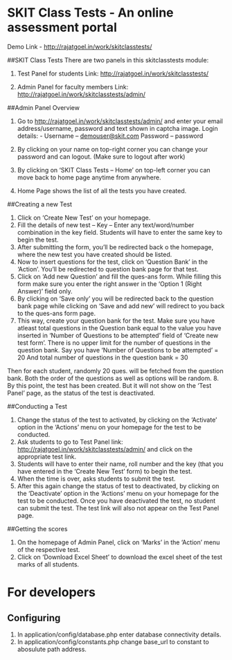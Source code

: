# SKIT Class Tests - An online assessment portal

Demo Link - http://rajatgoel.in/work/skitclasstests/

##SKIT Class Tests
There are two panels in this skitclasstests module:

1.	Test Panel for students 
Link: http://rajatgoel.in/work/skitclasstests/

2.	Admin Panel for faculty members
 Link: http://rajatgoel.in/work/skitclasstests/admin/

##Admin Panel Overview
1.	Go to http://rajatgoel.in/work/skitclasstests/admin/ and enter your email address/username, password and text shown in captcha image.
Login details: -  Username – demouser@skit.com
		    Password – password

2.	By clicking on your name on top-right corner you can change your password and can logout. (Make sure to logout after work)
3.	By clicking on ‘SKIT Class Tests – Home’ on top-left corner you can move back to home page anytime from anywhere.
4.	Home Page shows the list of all the tests you have created.

##Creating a new Test
1.	Click on ‘Create New Test’ on your homepage.
2.	Fill the details of new test – 
Key – Enter any text/word/number combination in the key field. Students will have to enter the same key to begin the test.
3.	After submitting the form, you’ll be redirected back o the homepage, where the new test you have created should be listed.
4.	Now to insert questions for the test, click on ‘Question Bank’ in the ‘Action’. You’ll be redirected to question bank page for that test.
5.	Click on ‘Add new Question’ and fill the ques-ans form.
While filling this form make sure you enter the right answer in the ‘Option 1 (Right Answer)’ field only. 
6.	By clicking on ‘Save only’ you will be redirected back to the question bank page while clicking on ‘Save and add new’ will redirect to you back to the ques-ans form page.
7.	This way, create your question bank for the test. Make sure you have atleast total questions in the Question bank equal to the value you have inserted in ‘Number of Questions to be attempted’ field of ‘Create new test form’. There is no upper limit for the number of questions in the question bank.
Say you have 
‘Number of Questions to be attempted’ = 20
And total number of questions in the question bank = 30

Then for each student, randomly 20 ques. will be fetched from the question bank. Both the order of the questions as well as options will be random.
8.	By this point, the test has been created. But it will not show on the ‘Test Panel’ page, as the status of the test is deactivated.

##Conducting a Test
1.	Change the status of the test to activated, by clicking on the ‘Activate’ option in the ‘Actions’ menu on your homepage for the test to be conducted. 
2.	Ask students to go to Test Panel link: http://rajatgoel.in/work/skitclasstests/admin/ and click on the appropriate test link. 
3.	Students will have to enter their name, roll number and the key (that you have entered in the ‘Create New Test’ form) to begin the test.
4.	When the time is over, asks students to submit the test.
5.	After this again change the status of test to deactivated, by clicking on the ‘Deactivate’ option in the ‘Actions’ menu on your homepage for the test to be conducted.
Once you have deactivated the test, no student can submit the test. The test link will also not appear on the Test Panel page.

##Getting the scores
1.	On the homepage of Admin Panel, click on ‘Marks’ in the ‘Action’ menu of the respective test.
2.	Click on ‘Download Excel Sheet’ to download the excel sheet of the test marks of all students. 

# For developers

## Configuring
1. In application/config/database.php enter database connectivity details.
2. In application/config/constants.php change base_url to constant to abosulute path address.

